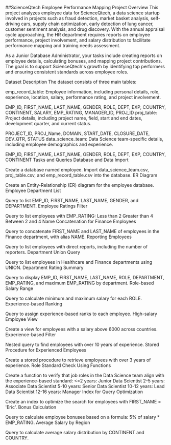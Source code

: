 ##ScienceQtech Employee Performance Mapping
Project Overview
This project analyzes employee data for ScienceQtech, a data science startup involved in projects such as fraud detection, market basket analysis, self-driving cars, supply chain optimization, early detection of lung cancer, customer sentiment analysis, and drug discovery. With the annual appraisal cycle approaching, the HR department requires reports on employee performance, project involvement, and salary distribution to facilitate performance mapping and training needs assessment.

As a Junior Database Administrator, your tasks include creating reports on employee details, calculating bonuses, and mapping project contributions. The goal is to support ScienceQtech's growth by identifying top performers and ensuring consistent standards across employee roles.

Dataset Description
The dataset consists of three main tables:

emp_record_table: Employee information, including personal details, role, experience, location, salary, performance rating, and project involvement.

EMP_ID, FIRST_NAME, LAST_NAME, GENDER, ROLE, DEPT, EXP, COUNTRY, CONTINENT, SALARY, EMP_RATING, MANAGER_ID, PROJ_ID
proj_table: Project details, including project name, field, start and end dates, development quarter, and current status.

PROJECT_ID, PROJ_Name, DOMAIN, START_DATE, CLOSURE_DATE, DEV_QTR, STATUS
data_science_team: Data Science team-specific details, including employee demographics and experience.

EMP_ID, FIRST_NAME, LAST_NAME, GENDER, ROLE, DEPT, EXP, COUNTRY, CONTINENT
Tasks and Queries
Database and Data Import

Create a database named employee.
Import data_science_team.csv, proj_table.csv, and emp_record_table.csv into the database.
ER Diagram

Create an Entity-Relationship (ER) diagram for the employee database.
Employee Department List

Query to list EMP_ID, FIRST_NAME, LAST_NAME, GENDER, and DEPARTMENT.
Employee Ratings Filter

Query to list employees with EMP_RATING:
Less than 2
Greater than 4
Between 2 and 4
Name Concatenation for Finance Employees

Query to concatenate FIRST_NAME and LAST_NAME of employees in the Finance department, with alias NAME.
Reporting Employees

Query to list employees with direct reports, including the number of reporters.
Department Union Query

Query to list employees in Healthcare and Finance departments using UNION.
Department Rating Summary

Query to display EMP_ID, FIRST_NAME, LAST_NAME, ROLE, DEPARTMENT, EMP_RATING, and maximum EMP_RATING by department.
Role-based Salary Range

Query to calculate minimum and maximum salary for each ROLE.
Experience-based Ranking

Query to assign experience-based ranks to each employee.
High-salary Employee View

Create a view for employees with a salary above 6000 across countries.
Experience-based Filter

Nested query to find employees with over 10 years of experience.
Stored Procedure for Experienced Employees

Create a stored procedure to retrieve employees with over 3 years of experience.
Role Standard Check Using Functions

Create a function to verify that job roles in the Data Science team align with the experience-based standard:
<=2 years: Junior Data Scientist
2-5 years: Associate Data Scientist
5-10 years: Senior Data Scientist
10-12 years: Lead Data Scientist
12-16 years: Manager
Index for Query Optimization

Create an index to optimize the search for employees with FIRST_NAME = 'Eric'.
Bonus Calculation

Query to calculate employee bonuses based on a formula: 5% of salary * EMP_RATING.
Average Salary by Region

Query to calculate average salary distribution by CONTINENT and COUNTRY.
